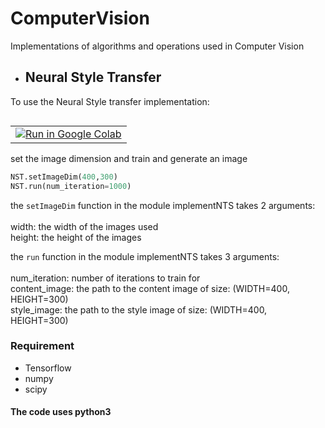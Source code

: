 # ComputerVision
Implementations of algorithms and operations used in Computer Vision

- ## Neural Style Transfer

To use the Neural Style transfer implementation:
<table class="tfo-notebook-buttons" align="left"><td>
<a target="_blank"  href="https://colab.research.google.com/github/ldfrancis/ComputerVision/blob/master/easyNST%20on%20google%20colab.ipynb#scrollTo=6ZvFUNuUalN4|">
    <img src="https://www.tensorflow.org/images/colab_logo_32px.png" />Run in Google Colab</a>  
</td></table>

```python
from NeuralStyleTransfer import implementNTS as NST
```

set the image dimension and train and generate an image
```python
NST.setImageDim(400,300)
NST.run(num_iteration=1000)
```
the `setImageDim` function in the module implementNTS takes 2 arguments: <br/>
<br/>
width: the width of the images used<br/>
height: the height of the images<br/>


the `run` function in the module implementNTS takes 3 arguments: <br/>
<br/>
num_iteration: number of iterations to train for<br/>
content_image: the path to the content image of size: (WIDTH=400, HEIGHT=300)<br/>
style_image: the path to the style image of size: (WIDTH=400, HEIGHT=300)<br/>



### Requirement
* Tensorflow
* numpy
* scipy

#### The code uses python3
